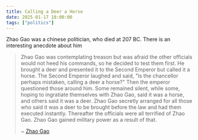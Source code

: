 ```yaml
---
title: Calling a Deer a Horse 
date: 2025-01-17 18:00:00
tags: ["politics"]
---
```


Zhao Gao was a chinese politician, who died at 207 BC. There is an interesting anecdote about him 

> Zhao Gao was contemplating treason but was afraid the other officials would not heed his commands, so he decided to test them first. He brought a deer and presented it to the Second Emperor but called it a horse. The Second Emperor laughed and said, "Is the chancellor perhaps mistaken, calling a deer a horse?" Then the emperor questioned those around him. Some remained silent, while some, hoping to ingratiate themselves with Zhao Gao, said it was a horse, and others said it was a deer. Zhao Gao secretly arranged for all those who said it was a deer to be brought before the law and had them executed instantly. Thereafter the officials were all terrified of Zhao Gao. Zhao Gao gained military power as a result of that.
>
> ~ [Zhao Gao](https://en.wikipedia.org/wiki/Zhao_Gao)

